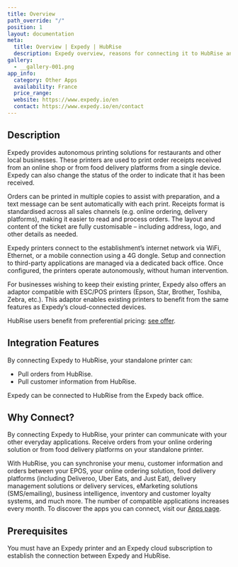 ```yaml
---
title: Overview
path_override: "/"
position: 1
layout: documentation
meta:
  title: Overview | Expedy | HubRise
  description: Expedy overview, reasons for connecting it to HubRise and summary of integrated features.
gallery:
  - __gallery-001.png
app_info:
  category: Other Apps
  availability: France
  price_range:
  website: https://www.expedy.io/en
  contact: https://www.expedy.io/en/contact
---
```


## Description

Expedy provides autonomous printing solutions for restaurants and other local businesses. These printers are used to print order receipts received from an online shop or from food delivery platforms from a single device. Expedy can also change the status of the order to indicate that it has been received.

Orders can be printed in multiple copies to assist with preparation, and a text message can be sent automatically with each print. Receipts format is standardised across all sales channels (e.g. online ordering, delivery platforms), making it easier to read and process orders. The layout and content of the ticket are fully customisable – including address, logo, and other details as needed.

Expedy printers connect to the establishment’s internet network via WiFi, Ethernet, or a mobile connection using a 4G dongle. Setup and connection to third-party applications are managed via a dedicated back office. Once configured, the printers operate autonomously, without human intervention.

For businesses wishing to keep their existing printer, Expedy also offers an adaptor compatible with ESC/POS printers (Epson, Star, Brother, Toshiba, Zebra, etc.).
This adaptor enables existing printers to benefit from the same features as Expedy’s cloud-connected devices.

HubRise users benefit from preferential pricing: [see offer](https://www.expedy.io/en/cloudprint/partners/hubrise).

## Integration Features

By connecting Expedy to HubRise, your standalone printer can:

- Pull orders from HubRise.
- Pull customer information from HubRise.

Expedy can be connected to HubRise from the Expedy back office.

## Why Connect?

By connecting Expedy to HubRise, your printer can communicate with your other everyday applications. Receive orders from your online ordering solution or from food delivery platforms on your standalone printer.

With HubRise, you can synchronise your menu, customer information and orders between your EPOS, your online ordering solution, food delivery platforms (including Deliveroo, Uber Eats, and Just Eat), delivery management solutions or delivery services, eMarketing solutions (SMS/emailing), business intelligence, inventory and customer loyalty systems, and much more. The number of compatible applications increases every month. To discover the apps you can connect, visit our [Apps page](/apps).

## Prerequisites

You must have an Expedy printer and an Expedy cloud subscription to establish the connection between Expedy and HubRise.
